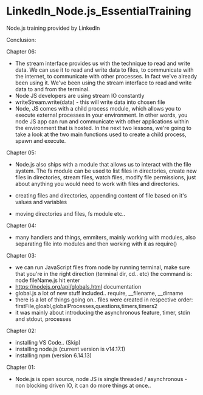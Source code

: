 # LinkedIn_Node.js_EssentialTraining
Node.js training provided by LinkedIn

Conclusion:

Chapter 06:
- The stream interface provides us with the technique to read and write data. We can use it to read and write data to files, to communicate with the internet, to communicate with other processes. In fact we've already been using it. We've been using the stream interface to read and write data to and from the terminal.
- Node JS developers are using stream IO constantly
- writeStream.write(data) - this will write data into chosen file
- Node, JS comes with a child process module, which allows you to execute external processes in your environment. In other words, you node JS app can run and communicate with other applications within the environment that is hosted. In the next two lessons, we're going to take a look at the two main functions used to create a child process, spawn and execute.

Chapter 05:
- Node.js also ships with a module that allows us to interact with the file system. The fs module can be used to list files in directories, create new files in directories, stream files, watch files, modify file permissions, just about anything you would need to work with files and directories.

- creating files and directories, appending content of file based on it's values and variables
- moving directories and files, fs module etc..

Chapter 04:
- many handlers and things, emmiters, mainly working with modules, also separating file into modules and then working with it as require()


Chapter 03:
- we can run JavaScript files from node by running terminal, make sure that you're in the right direction (terminal dir, cd.. etc)
    the command is: node fileName.js hit enter
- https://nodejs.org/api/globals.html documentation 
- global.js a lot of new stuff included.. require, __filename, __dirname
- there is a lot of things going on.. files were created in respective order: firstFile,gloabl,globalProcesses,questions,timers,timers2
- it was mainly about introducing the asynchronous feature, timer, stdin and stdout, processes

Chapter 02:
- installing VS Code.. (Skip)
- installing node.js (current version is v14.17.1)
- installing npm (version 6.14.13)

Chapter 01:
- Node.js is open source, node JS is single threaded / asynchronous - non blocking driven IO, it can do more things at once..
